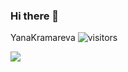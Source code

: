 ### Hi there 👋

YanaKramareva
![visitors](https://visitor-badge.glitch.me/badge?page_id=YanaKramareva.YanaKramareva)

[![](https://github-readme-stats.vercel.app/api?username=YanaKramareva)](https://github.com/YanaKramareva)
<!---
